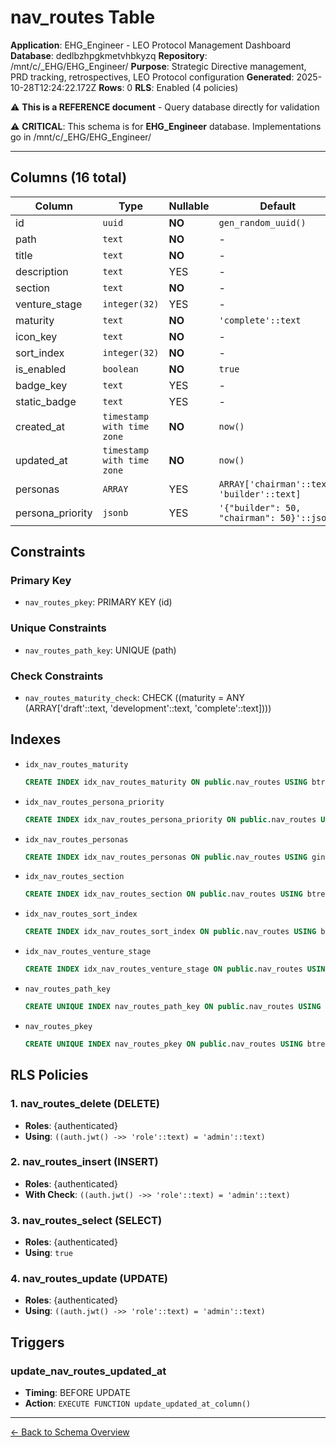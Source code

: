 # nav_routes Table

**Application**: EHG_Engineer - LEO Protocol Management Dashboard
**Database**: dedlbzhpgkmetvhbkyzq
**Repository**: /mnt/c/_EHG/EHG_Engineer/
**Purpose**: Strategic Directive management, PRD tracking, retrospectives, LEO Protocol configuration
**Generated**: 2025-10-28T12:24:22.172Z
**Rows**: 0
**RLS**: Enabled (4 policies)

⚠️ **This is a REFERENCE document** - Query database directly for validation

⚠️ **CRITICAL**: This schema is for **EHG_Engineer** database. Implementations go in /mnt/c/_EHG/EHG_Engineer/

---

## Columns (16 total)

| Column | Type | Nullable | Default | Description |
|--------|------|----------|---------|-------------|
| id | `uuid` | **NO** | `gen_random_uuid()` | - |
| path | `text` | **NO** | - | - |
| title | `text` | **NO** | - | - |
| description | `text` | YES | - | - |
| section | `text` | **NO** | - | - |
| venture_stage | `integer(32)` | YES | - | - |
| maturity | `text` | **NO** | `'complete'::text` | - |
| icon_key | `text` | **NO** | - | - |
| sort_index | `integer(32)` | **NO** | - | - |
| is_enabled | `boolean` | **NO** | `true` | - |
| badge_key | `text` | YES | - | - |
| static_badge | `text` | YES | - | - |
| created_at | `timestamp with time zone` | **NO** | `now()` | - |
| updated_at | `timestamp with time zone` | **NO** | `now()` | - |
| personas | `ARRAY` | YES | `ARRAY['chairman'::text, 'builder'::text]` | - |
| persona_priority | `jsonb` | YES | `'{"builder": 50, "chairman": 50}'::jsonb` | - |

## Constraints

### Primary Key
- `nav_routes_pkey`: PRIMARY KEY (id)

### Unique Constraints
- `nav_routes_path_key`: UNIQUE (path)

### Check Constraints
- `nav_routes_maturity_check`: CHECK ((maturity = ANY (ARRAY['draft'::text, 'development'::text, 'complete'::text])))

## Indexes

- `idx_nav_routes_maturity`
  ```sql
  CREATE INDEX idx_nav_routes_maturity ON public.nav_routes USING btree (maturity)
  ```
- `idx_nav_routes_persona_priority`
  ```sql
  CREATE INDEX idx_nav_routes_persona_priority ON public.nav_routes USING gin (persona_priority)
  ```
- `idx_nav_routes_personas`
  ```sql
  CREATE INDEX idx_nav_routes_personas ON public.nav_routes USING gin (personas)
  ```
- `idx_nav_routes_section`
  ```sql
  CREATE INDEX idx_nav_routes_section ON public.nav_routes USING btree (section)
  ```
- `idx_nav_routes_sort_index`
  ```sql
  CREATE INDEX idx_nav_routes_sort_index ON public.nav_routes USING btree (section, sort_index)
  ```
- `idx_nav_routes_venture_stage`
  ```sql
  CREATE INDEX idx_nav_routes_venture_stage ON public.nav_routes USING btree (venture_stage)
  ```
- `nav_routes_path_key`
  ```sql
  CREATE UNIQUE INDEX nav_routes_path_key ON public.nav_routes USING btree (path)
  ```
- `nav_routes_pkey`
  ```sql
  CREATE UNIQUE INDEX nav_routes_pkey ON public.nav_routes USING btree (id)
  ```

## RLS Policies

### 1. nav_routes_delete (DELETE)

- **Roles**: {authenticated}
- **Using**: `((auth.jwt() ->> 'role'::text) = 'admin'::text)`

### 2. nav_routes_insert (INSERT)

- **Roles**: {authenticated}
- **With Check**: `((auth.jwt() ->> 'role'::text) = 'admin'::text)`

### 3. nav_routes_select (SELECT)

- **Roles**: {authenticated}
- **Using**: `true`

### 4. nav_routes_update (UPDATE)

- **Roles**: {authenticated}
- **Using**: `((auth.jwt() ->> 'role'::text) = 'admin'::text)`

## Triggers

### update_nav_routes_updated_at

- **Timing**: BEFORE UPDATE
- **Action**: `EXECUTE FUNCTION update_updated_at_column()`

---

[← Back to Schema Overview](../database-schema-overview.md)
